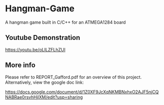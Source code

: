 # Hangman-Game
A hangman game built in C/C++ for an ATMEGA1284 board

## Youtube Demonstration

https://youtu.be/oLILZFLhZUI

## More info
Please refer to REPORT_Gafford.pdf for an overview of this project. Alternatively, view the google doc link:

https://docs.google.com/document/d/1Z0XF9JcXqNKMBNxhxO2AJF5njCQNABRae0rsvhHjlXM/edit?usp=sharing
